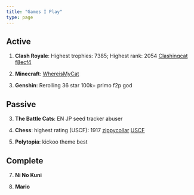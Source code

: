 ```yaml
---
title: "Games I Play"
type: page
---
```



## Active

1. **Clash Royale**: Highest trophies: 7385; Highest rank: 2054 [Clashingcat](https://royaleapi.com/player/920C228C) [f8ecf4](https://royaleapi.com/player/JPLV9VRVL)

2. **Minecraft**: [WhereisMyCat](https://plancke.io/hypixel/player/stats/whereismycat)

4. **Genshin**: Rerolling 36 star 100k+ primo f2p god

## Passive

3. **The Battle Cats**: EN JP seed tracker abuser

5. **Chess**: highest rating (USCF): 1917 [zippycollar](https://lichess.org/@/zippycollar) [USCF](https://www.uschess.org/msa/MbrDtlMain.php?15201162)

6. **Polytopia**: kickoo theme best

## Complete

7. **Ni No Kuni**

8. **Mario**